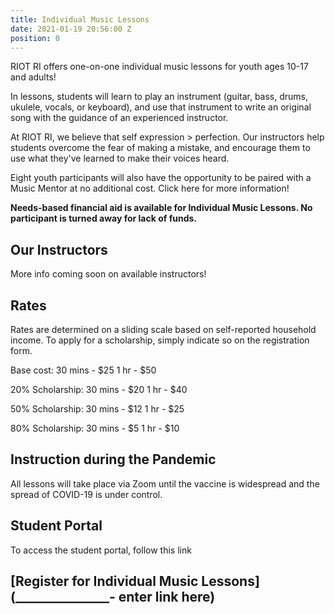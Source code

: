 ```yaml
---
title: Individual Music Lessons
date: 2021-01-19 20:56:00 Z
position: 0
---
```


RIOT RI offers one-on-one individual music lessons for youth ages 10-17 and adults!

In lessons, students will learn to play an instrument (guitar, bass, drums, ukulele, vocals, or keyboard), and use that instrument to write an original song with the guidance of an experienced instructor. 

At RIOT RI, we believe that self expression > perfection. Our instructors help students overcome the fear of making a mistake, and encourage them to use what they've learned to make their voices heard. 

Eight youth participants will also have the opportunity to be paired with a Music Mentor at no additional cost. Click here for more information!

**Needs-based financial aid is available for Individual Music Lessons. No participant is turned away for lack of funds.**


## Our Instructors

More info coming soon on available instructors! 

## Rates

Rates are determined on a sliding scale based on self-reported household income. To apply for a scholarship, simply indicate so on the registration form. 

Base cost:
30 mins - $25
1 hr - $50

20% Scholarship:
30 mins - $20
1 hr - $40

50% Scholarship:
30 mins - $12
1 hr - $25

80% Scholarship:
30 mins - $5
1 hr - $10
				

## Instruction during the Pandemic

All lessons will take place via Zoom until the vaccine is widespread and the spread of COVID-19 is under control.

## Student Portal

To access the student portal, follow this link

## [Register for Individual Music Lessons](_______________- enter link here)